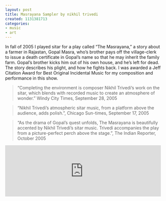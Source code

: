 ```yaml
---
layout: post
title: Masrayana Sampler by nikhil trivedi
created: 1131381713
categories:
- music
- art
---
```

In fall of 2005 I played sitar for a play called “The Masrayana,” a story about a farmer in Rajastan, Gopal Masra, who’s brother pays off the village-clerk to issue a death certificate in Gopal’s name so that he may inherit the family farm. Gopal’s brother kicks him out of his own house, and he’s left for dead. The story describes his plight, and how he fights back. I was awarded a Jeff Citation Award for Best Original Incidental Music for my composition and performance in this show.

<blockquote>
“Completing the environment is composer Nikhil Trivedi’s work on the sitar, which blends with recorded music to create an atmosphere of wonder.” Windy City Times, September 28, 2005
</blockquote>

<blockquote>
“Nikhil Trivedi’s atmospheric sitar music, from a platform above the audience, adds polish.”, Chicago Sun-times, September 17, 2005
</blockquote>

<blockquote>
“As the drama of Gopal’s quest unfolds, The Masrayana is beautifully accented by Nikhil Trivedi’s sitar music. Trivedi accompanies the play from a picture-perfect perch above the stage.”, The Indian Reporter, October 2005
</blockquote>

<iframe width="100%" height="166" scrolling="no" frameborder="no" src="http://w.soundcloud.com/player/?url=http%3A%2F%2Fapi.soundcloud.com%2Ftracks%2F48156920&show_artwork=true"></iframe>

